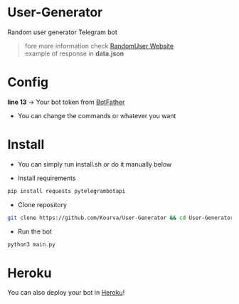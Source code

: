 # User-Generator

Random user generator Telegram bot
> fore more information check [RandomUser Website](https://randomuser.me/)                               
> example of response in **data.json**

# Config
**line 13** -> Your bot token from [BotFather](https://t.me/botfather)
+ You can change the commands or whatever you want

# Install
+ You can simply run install.sh or do it manually below

+ Install requirements
```bash
pip install requests pytelegrambotapi
```
+ Clone repository
```bash
git clone https://github.com/Kourva/User-Generator && cd User-Generator && chmod +x install.sh
```
+ Run the bot
```bash
python3 main.py
```

# Heroku
You can also deploy your bot in [Heroku](https://www.heroku.com)!
